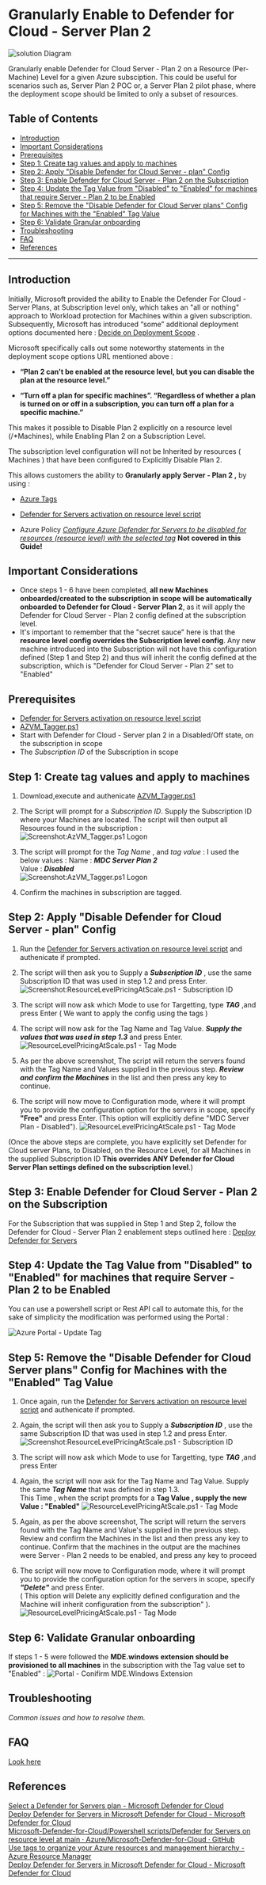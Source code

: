 # Granularly Enable to Defender for Cloud - Server Plan 2

![solution Diagram](https://github.com/WannacryWarrior/Granular-MDC-Server-Plan-2-Onboarding/blob/main/Screenshots/Picture0.png?)  

Granularly enable Defender for Cloud Server - Plan 2 on a Resource (Per-Machine) Level for a given Azure subsciption. This could be useful for scenarios such as, Server Plan 2 POC or, a Server Plan 2 pilot phase, where the deployment scope should be limited to only a subset of resources.

## Table of Contents

- [Introduction](#introduction)
- [Important Considerations](#important-considerations)
- [Prerequisites](#prerequisites)
- [Step 1: Create tag values and apply to machines](#step-1-create-tag-values-and-apply-to-machines)
- [Step 2: Apply "Disable Defender for Cloud Server - plan" Config](#step-2-apply-disable-defender-for-cloud-server---plan-config)
- [Step 3: Enable Defender for Cloud Server - Plan 2 on the Subscription](#step-3-enable-defender-for-cloud-server---plan-2-on-the-subscription)
- [Step 4: Update the Tag Value from "Disabled" to "Enabled" for machines that require Server - Plan 2 to be Enabled](#step-4-update-the-tag-value-from-disabled-to-enabled-for-machines-that-require-server---plan-2-to-be-enabled)
- [Step 5: Remove the "Disable Defender for Cloud Server plans" Config for Machines with the "Enabled" Tag Value](#step-5remove-the-disable-defender-for-cloud-server-plans-config-for-machines-with-the-enabled-tag-value)
- [Step 6: Validate Granular onboarding](#step-6-validate-granular-onboarding)
- [Troubleshooting](#troubleshooting)
- [FAQ](#faq)
- [References](#references)

---
## Introduction

Initially, Microsoft provided the ability to Enable the Defender For Cloud - Server Plans, at Subscription level only, which takes an "all or nothing" approach to Workload protection for Machines within a given subscription.
Subsequently, Microsoft has introduced “some” additional deployment options documented here : [Decide on Deployment Scope](https://learn.microsoft.com/en-us/azure/defender-for-cloud/plan-defender-for-servers-select-plan#decide-on-deployment-scope) . 

Microsoft specifically calls out some noteworthy statements in the deployment scope options URL mentioned above :

- **“Plan 2 can't be enabled at the resource level, but you can disable the plan at the resource level.”**

- **“Turn off a plan for specific machines”. “Regardless of whether a plan is turned on or off in a subscription, you can turn off a plan for a specific machine.”**
 
This makes it possible to Disable Plan 2 explicitly on a resource level (/*Machines), while Enabling Plan 2 on a Subscription Level. 

The subscription level configuration will not be Inherited  by  resources ( Machines ) that have been configured to Explicitly Disable Plan 2.

This allows customers the ability to **Granularly apply Server - Plan 2 ,** by using :

- [Azure Tags](https://learn.microsoft.com/en-us/azure/azure-resource-manager/management/tag-resources) 

- [Defender for Servers activation on resource level script](https://github.com/Azure/Microsoft-Defender-for-Cloud/blob/main/Powershell%20scripts/Defender%20for%20Servers%20on%20resource%20level/ResourceLevelPricingAtScale.ps1)
- Azure Policy [_Configure Azure Defender for Servers to be disabled for resources (resource level) with the selected tag_](https://portal.azure.com/#blade/Microsoft_Azure_Policy/PolicyDetailBlade/definitionId/%2Fproviders%2FMicrosoft.Authorization%2FpolicyDefinitions%2F080fedce-9d4a-4d07-abf0-9f036afbc9c8) **Not covered in this Guide!**  

## Important Considerations 

- Once steps 1 - 6 have been completed, **all new Machines onboarded/created to the subscription in scope will be automatically onboarded to Defender for Cloud - Server Plan 2**, as it will apply the Defender for Cloud Server - Plan 2 config defined at the subscription level.  
- It's important to remember that the "secret sauce" here is that the **resource level config overrides the Subscription level config**. Any new machine introduced into the Subscription will not have this configuration defined (Step 1 and Step 2) and thus will inherit the config defined at the subscription, which is "Defender for Cloud Server - Plan 2" set to  "Enabled"

## Prerequisites

- [Defender for Servers activation on resource level script](https://github.com/Azure/Microsoft-Defender-for-Cloud/blob/main/Powershell%20scripts/Defender%20for%20Servers%20on%20resource%20level/ResourceLevelPricingAtScale.ps1)
- [AZVM_Tagger.ps1](https://github.com/WannacryWarrior/Granular-MDC-Server-Plan-2-Onboarding/blob/main/Scripts/AzVM_Tagger.ps1)
- Start with Defender for Cloud - Server plan 2 in a Disabled/Off state, on the subscription in scope
- The _Subscription ID_ of the Subscription in scope

## Step 1: Create tag values and apply to machines

1. Download,execute and authenicate [AZVM_Tagger.ps1](https://github.com/WannacryWarrior/Granular-MDC-Server-Plan-2-Onboarding/blob/main/Scripts/AzVM_Tagger.ps1)

2. The Script will prompt for a *Subscription ID*. Supply the Subscription ID where your Machines are located. The script will then output all Resources found in the subscription :
![Screenshot:AzVM_Tagger.ps1 Logon](Screenshots/Picture10.png)

3. The script will prompt for the _Tag Name_ , and _tag value_ : I used the below values :
 Name : **_MDC Server Plan 2_**  
 Value : **_Disabled_**  
![Screenshot:AzVM_Tagger.ps1 Logon](Screenshots/Picture14.png)  

4. Confirm the machines in subscription are tagged.

## Step 2: Apply "Disable Defender for Cloud Server - plan" Config 

1. Run the [Defender for Servers activation on resource level script](https://github.com/Azure/Microsoft-Defender-for-Cloud/blob/main/Powershell%20scripts/Defender%20for%20Servers%20on%20resource%20level/ResourceLevelPricingAtScale.ps1) and authenicate if prompted. 

2. The script will then ask you to Supply a **_Subscription ID_** , use the same Subscription ID that was used in step 1.2 and press Enter.
![Screenshot:ResourceLevelPricingAtScale.ps1 - Subscription ID](Screenshots/Picture15.png)
3. The script will now ask which Mode to use for Targetting, type **_TAG_** ,and press Enter ( We want to apply the config using the tags )  
4. The script will now ask for the Tag Name and Tag Value. **_Supply the values that was used in step 1.3_** and press Enter.
![ResourceLevelPricingAtScale.ps1 - Tag Mode ](Screenshots/Picture16.png)
4. As per the above screenshot, The script will return the servers found with the Tag Name and Values supplied in the previous step. **_Review and confirm the Machines_** in the list and then press any key to continue.
5. The script will now move to Configuration mode, where it will prompt you to provide the configuration option for the servers in scope, specify **"Free"** and press Enter.  (This option will explicitly define "MDC Server Plan - Disabled").
![ResourceLevelPricingAtScale.ps1 - Tag Mode ](Screenshots/Picture17.png)

(Once the above steps are complete, you have explicitly set  Defender for Cloud server Plans, to Disabled, on the Resource Level, for all Machines in the supplied Subscription ID **This overrides ANY Defender for Cloud Server Plan settings defined on the subscription level**.)

## Step 3: Enable Defender for Cloud Server - Plan 2 on the Subscription

For the Subscription that was supplied in Step 1 and Step 2, follow the Defender for Cloud - Server Plan 2 enablement steps outlined here : [Deploy Defender for Servers](https://learn.microsoft.com/en-us/azure/defender-for-cloud/tutorial-enable-servers-plan#enable-on-azure-aws-or-gcp)

## Step 4: Update the Tag Value from "Disabled" to "Enabled" for machines that require Server - Plan 2 to be Enabled
 
You can use a powershell script or Rest API call to automate this, for the sake of simplicity the modification was performed using the Portal : 

![Azure Portal - Update Tag](Screenshots/Picture18.png)

## Step 5: Remove the "Disable Defender for Cloud Server plans" Config for Machines with the "Enabled" Tag Value

1. Once again, run the [Defender for Servers activation on resource level script](https://github.com/Azure/Microsoft-Defender-for-Cloud/blob/main/Powershell%20scripts/Defender%20for%20Servers%20on%20resource%20level/ResourceLevelPricingAtScale.ps1) and authenicate if prompted. 

2. Again, the script will then ask you to Supply a **_Subscription ID_** , use the same Subscription ID that was used in step 1.2 and press Enter.
![Screenshot:ResourceLevelPricingAtScale.ps1 - Subscription ID](Screenshots/Picture15.png)
3. The script will now ask which Mode to use for Targetting, type **_TAG_** ,and press Enter 

4. Again, the script will now ask for the Tag Name and Tag Value. Supply the same **_Tag Name_** that was defined in step 1.3.  
This Time , when the script prompts for a **Tag Value , supply the new Value : "Enabled"**
![ResourceLevelPricingAtScale.ps1 - Tag Mode ](Screenshots/Picture20.png)
4. Again, as per the above screenshot, The script will return the servers found with the Tag Name and Value's supplied in the previous step. Review and confirm the Machines in the list and then press any key to continue. Confirm that the machines in the output are the machines were Server - Plan 2 needs to be enabled, and press any key to proceed  
5. The script will now move to Configuration mode, where it will prompt you to provide the configuration option for the servers in scope, specify **_"Delete"_** and press Enter.  
( This option will Delete any explicitly defined configuration and the Machine will inherit configuration from the subscription" ).
![ResourceLevelPricingAtScale.ps1 - Tag Mode ](Screenshots/Picture21.png)

## Step 6: Validate Granular onboarding 

If steps 1 - 5 were followed the **MDE.windows extension should be provisioned to all machines** in the subscription with the Tag value set to "Enabled" :
![Portal - Conifirm  MDE.Windows Extension ](Screenshots/Picture22.png)

## Troubleshooting

_Common issues and how to resolve them._

## FAQ

[Look here](https://learn.microsoft.com/en-us/azure/defender-for-cloud/faq-defender-for-servers)

## References

[Select a Defender for Servers plan - Microsoft Defender for Cloud](https://learn.microsoft.com/en-us/azure/defender-for-cloud/plan-defender-for-servers-select-plan#decide-on-deployment-scope)  
[Deploy Defender for Servers in Microsoft Defender for Cloud - Microsoft Defender for Cloud](https://learn.microsoft.com/en-us/azure/defender-for-cloud/tutorial-enable-servers-plan#enable-defender-for-servers-at-the-resource-level)  
[Microsoft-Defender-for-Cloud/Powershell scripts/Defender for Servers on resource level at main · Azure/Microsoft-Defender-for-Cloud · GitHub](https://github.com/Azure/Microsoft-Defender-for-Cloud/tree/main/Powershell%20scripts/Defender%20for%20Servers%20on%20resource%20level)  
[Use tags to organize your Azure resources and management hierarchy - Azure Resource Manager](https://learn.microsoft.com/en-us/azure/azure-resource-manager/management/tag-resources)  
[Deploy Defender for Servers in Microsoft Defender for Cloud - Microsoft Defender for Cloud ](https://learn.microsoft.com/en-us/azure/defender-for-cloud/tutorial-enable-servers-plan#disable-defender-for-servers-on-a-subscription)
